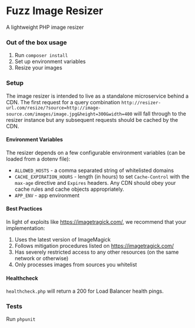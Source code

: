 # Fuzz Image Resizer
A lightweight PHP image resizer

### Out of the box usage
1. Run `composer install`
1. Set up environment variables
1. Resize your images

### Setup
The image resizer is intended to live as a standalone microservice behind a CDN. The first request for a query combination `http://resizer-url.com/resize/?source=http://image-source.com/images/image.jpg&height=300&width=400` will fall through to the resizer instance but any subsequent requests should be cached by the CDN.

#### Environment Variables
The resizer depends on a few configurable environment variables (can be loaded from a dotenv file):
* `ALLOWED_HOSTS` - a comma separated string of whitelisted domains
* `CACHE_EXPIRATION_HOURS` - length (in hours) to set `Cache-Control` with the `max-age` directive and `Expires` headers. Any CDN should obey your cache rules and cache objects appropriately.
* `APP_ENV` - app environment

#### Best Practices
In light of exploits like https://imagetragick.com/, we recommend that your implementation:  

1. Uses the latest version of ImageMagick
2. Follows mitigation procedures listed on https://imagetragick.com/
3. Has severely restricted access to any other resources (on the same network or otherwise) 
4. Only processes images from sources you whitelist

#### Healthcheck
`healthcheck.php` will return a 200 for Load Balancer health pings.

### Tests
Run `phpunit`
